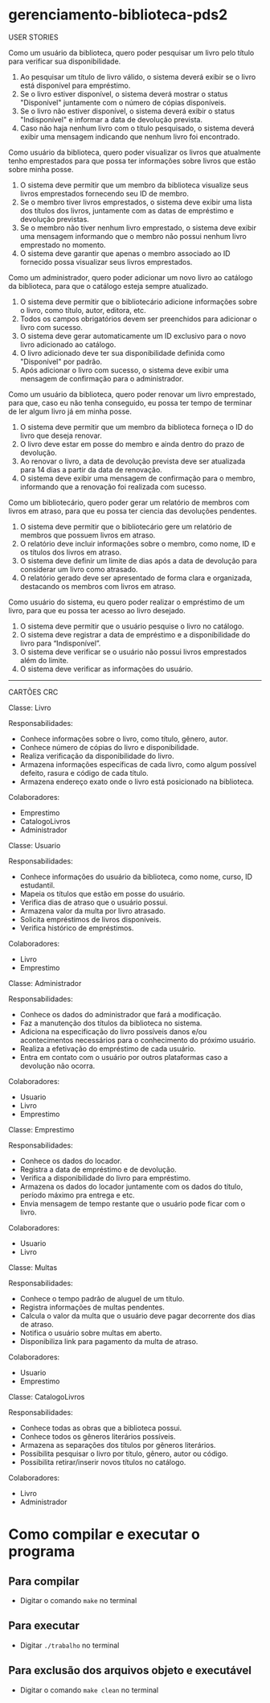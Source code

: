 # gerenciamento-biblioteca-pds2

USER STORIES

Como um usuário da biblioteca, quero poder pesquisar um livro pelo título para verificar sua disponibilidade. 
1. Ao pesquisar um título de livro válido, o sistema deverá exibir se o livro está disponível para empréstimo. 
2. Se o livro estiver disponível, o sistema deverá mostrar o status "Disponível" juntamente com o número de cópias disponíveis. 
3. Se o livro não estiver disponível, o sistema deverá exibir o status "Indisponível" e informar a data de devolução prevista. 
4. Caso não haja nenhum livro com o título pesquisado, o sistema deverá exibir uma mensagem indicando que nenhum livro foi encontrado. 


Como usuário da biblioteca, quero poder visualizar os livros que atualmente tenho emprestados para que possa ter informações sobre livros que estão sobre minha posse. 
1. O sistema deve permitir que um membro da biblioteca visualize seus livros emprestados fornecendo seu ID de membro. 
2. Se o membro tiver livros emprestados, o sistema deve exibir uma lista dos títulos dos livros, juntamente com as datas de empréstimo e devolução previstas. 
3. Se o membro não tiver nenhum livro emprestado, o sistema deve exibir uma mensagem informando que o membro não possui nenhum livro emprestado no momento. 
4. O sistema deve garantir que apenas o membro associado ao ID fornecido possa visualizar seus livros emprestados. 


Como um administrador, quero poder adicionar um novo livro ao catálogo da biblioteca, para que o catálogo esteja sempre atualizado. 
1. O sistema deve permitir que o bibliotecário adicione informações sobre o livro, como título, autor, editora, etc. 
2. Todos os campos obrigatórios devem ser preenchidos para adicionar o livro com sucesso. 
3. O sistema deve gerar automaticamente um ID exclusivo para o novo livro adicionado ao catálogo. 
4. O livro adicionado deve ter sua disponibilidade definida como "Disponível" por padrão. 
5. Após adicionar o livro com sucesso, o sistema deve exibir uma mensagem de confirmação para o administrador. 


Como um usuário da biblioteca, quero poder renovar um livro emprestado, para que, caso eu não tenha conseguido, eu possa ter tempo de terminar de ler algum livro já em minha posse. 
1. O sistema deve permitir que um membro da biblioteca forneça o ID do livro que deseja renovar. 
2. O livro deve estar em posse do membro e ainda dentro do prazo de devolução. 
3. Ao renovar o livro, a data de devolução prevista deve ser atualizada para 14 dias a partir da data de renovação. 
4. O sistema deve exibir uma mensagem de confirmação para o membro, informando que a renovação foi realizada com sucesso. 


Como um bibliotecário, quero poder gerar um relatório de membros com livros em atraso, para que eu possa ter ciencia das devoluções pendentes. 
1. O sistema deve permitir que o bibliotecário gere um relatório de membros que possuem livros em atraso. 
2. O relatório deve incluir informações sobre o membro, como nome, ID e os títulos dos livros em atraso. 
3. O sistema deve definir um limite de dias após a data de devolução para considerar um livro como atrasado. 
4. O relatório gerado deve ser apresentado de forma clara e organizada, destacando os membros com livros em atraso. 


Como usuário do sistema, eu quero poder realizar o empréstimo de um livro, para que eu possa ter acesso ao livro desejado.  
1. O sistema deve permitir que o usuário pesquise o livro no catálogo. 
2. O sistema deve registrar a data de empréstimo e a disponibilidade do livro para “Indisponível”. 
3. O sistema deve verificar se o usuário não possui livros emprestados além do limite. 
4. O sistema deve verificar as informações do usuário. 

______________________________________________________________________________________
CARTÕES CRC

Classe: Livro

Responsabilidades:
- Conhece informações sobre o livro, como título, gênero, autor. 
- Conhece número de cópias do livro e disponibilidade.
- Realiza verificação da disponibilidade do livro.
- Armazena informações específicas de cada livro, como algum possível defeito, rasura e código de cada título. 
- Armazena endereço exato onde o livro está posicionado na biblioteca.

Colaboradores: 
- Emprestimo
- CatalogoLivros
- Administrador

Classe: Usuario

Responsabilidades:
- Conhece informações do usuário da biblioteca, como nome, curso, ID estudantil.  
- Mapeia os títulos que estão em posse do usuário. 
- Verifica dias de atraso que o usuário possui.
- Armazena valor da multa por livro atrasado. 
- Solicita empréstimos de livros disponíveis.
- Verifica histórico de empréstimos.

Colaboradores:
- Livro
- Emprestimo

Classe: Administrador

Responsabilidades:
- Conhece os dados do administrador que fará a modificação. 
- Faz a manutenção dos títulos da biblioteca no sistema.
- Adiciona na especificação do livro possíveis danos e/ou acontecimentos necessários para o conhecimento do próximo usuário. 
- Realiza a efetivação do empréstimo de cada usuário.
- Entra em contato com o usuário por outros plataformas caso a devolução não ocorra. 

Colaboradores:
- Usuario
- Livro
- Emprestimo

Classe: Emprestimo

Responsabilidades:
- Conhece os dados do locador.
- Registra a data de empréstimo e de devolução. 
- Verifica a disponibilidade do livro para empréstimo. 
- Armazena os dados do locador juntamente com os dados do título, período máximo pra entrega e etc.  
- Envia mensagem de tempo restante que o usuário pode ficar com o livro. 

Colaboradores:
- Usuario
- Livro

Classe: Multas

Responsabilidades:
- Conhece o tempo padrão de aluguel de um título. 
- Registra informações de multas pendentes. 
- Calcula o valor da multa que o usuário deve pagar decorrente dos dias de atraso. 
- Notifica o usuário sobre multas em aberto.  
- Disponibiliza link para pagamento da multa de atraso.  

Colaboradores:
- Usuario
- Emprestimo

Classe: CatalogoLivros

Responsabilidades:
- Conhece todas as obras que a biblioteca possui. 
- Conhece todos os gêneros literários possíveis. 
- Armazena as separações dos títulos por gêneros literários. 
- Possibilita pesquisar o livro por título, gênero, autor ou código. 
- Possibilita retirar/inserir novos títulos no catálogo.  

Colaboradores:
- Livro
- Administrador

# Como compilar e executar o programa
## Para compilar
- Digitar o comando `make` no terminal
## Para executar
- Digitar `./trabalho` no terminal

## Para exclusão dos arquivos objeto e executável
- Digitar o comando `make clean` no terminal
